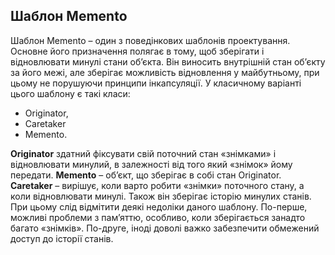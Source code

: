 ## Шаблон Memento

Шаблон Memento – один з поведінкових шаблонів проектування. Основне його призначення полягає в тому, щоб зберігати і
відновлювати минулі стани об’єкта. Він виносить внутрішній стан об’єкту за його межі, але зберігає можливість відновлення у майбутньому, при цьому не порушуючи принципи інкапсуляції. 
У класичному варіанті цього шаблону є такі класи: 
- Originator, 
- Caretaker 
- Memento. 
 
**Originator** здатний фіксувати свій поточний стан «знімками» і відновлювати минулий, в залежності від того який «знімок» йому передати. 
**Memento** – об’єкт, що зберігає в собі стан Originator. 
**Caretaker** – вирішує, коли варто робити «знімки» поточного стану, а коли відновлювати минулі. Також він зберігає історію минулих станів.
При цьому слід відмітити деякі недоліки даного шаблону. По-перше, можливі проблеми з пам’яттю, особливо, коли зберігається занадто багато «знімків». По-друге, іноді доволі важко забезпечити обмежений доступ до історії станів.
